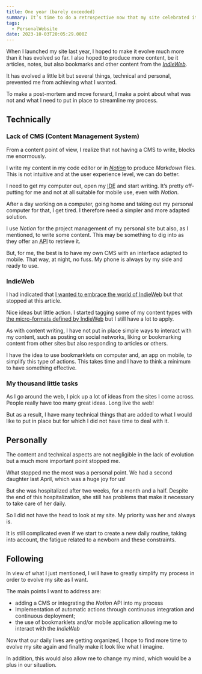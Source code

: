 ```yaml
---
title: One year (barely exceeded)
summary: It’s time to do a retrospective now that my site celebrated its first anniversary, in June 2023. One thing is certain, I expected better.
tags:
  - PersonalWebsite
date: 2023-10-03T20:05:29.000Z
---
```


When I launched my site last year, I hoped to make it evolve much more than it has evolved so far. I also hoped to produce more content, be it articles, notes, but also bookmarks and other content from the _[IndieWeb](https://indieweb.org)_.

It has evolved a little bit but several things, technical and personal, prevented me from achieving what I wanted.

To make a post-mortem and move forward, I make a point about what was not and what I need to put in place to streamline my process.

## Technically

### Lack of CMS (Content Management System)

From a content point of view, I realize that not having a CMS to write, blocks me enormously.

I write my content in my code editor or in _[Notion](https://www.notion.so)_ to produce _Markdown_ files. This is not intuitive and at the user experience level, we can do better.

I need to get my computer out, open my <abbr title="Integrated development environment">IDE</abbr> and start writing. It’s pretty off-putting for me and not at all suitable for mobile use, even with _Notion_.

After a day working on a computer, going home and taking out my personal computer for that, I get tired. I therefore need a simpler and more adapted solution.

I use _Notion_ for the project management of my personal site but also, as I mentioned, to write some content. This may be something to dig into as they offer an <abbr title="application programming interface">API</abbr> to retrieve it.

But, for me, the best is to have my own CMS with an interface adapted to mobile. That way, at night, no fuss. My phone is always by my side and ready to use.

### IndieWeb

I had indicated that [I wanted to embrace the world of IndieWeb](https://jcletousey.dev/en/blog/it-s-decided-i-take-back-control-of-my-data/) but that stopped at this article.

Nice ideas but little action. I started tagging some of my content types with [the micro-formats defined by IndieWeb](https://indieweb.org/Category:PostType) but I still have a lot to apply.

As with content writing, I have not put in place simple ways to interact with my content, such as posting on social networks, liking or bookmarking content from other sites but also responding to articles or others.

I have the idea to use bookmarklets on computer and, an app on mobile, to simplify this type of actions. This takes time and I have to think a minimum to have something effective.

### My thousand little tasks

As I go around the web, I pick up a lot of ideas from the sites I come across. People really have too many great ideas. Long live the web!

But as a result, I have many technical things that are added to what I would like to put in place but for which I did not have time to deal with it.

## Personally

The content and technical aspects are not negligible in the lack of evolution but a much more important point stopped me.

What stopped me the most was a personal point. We had a second daughter last April, which was a huge joy for us!

But she was hospitalized after two weeks, for a month and a half. Despite the end of this hospitalization, she still has problems that make it necessary to take care of her daily.

So I did not have the head to look at my site. My priority was her and always is.

It is still complicated even if we start to create a new daily routine, taking into account, the fatigue related to a newborn and these constraints.

## Following

In view of what I just mentioned, I will have to greatly simplify my process in order to evolve my site as I want.

The main points I want to address are:

- adding a CMS or integrating the _Notion_ API into my process
- Implementation of automatic actions through continuous integration and continuous deployment;
- the use of bookmarklets and/or mobile application allowing me to interact with the _IndieWeb_

Now that our daily lives are getting organized, I hope to find more time to evolve my site again and finally make it look like what I imagine.

In addition, this would also allow me to change my mind, which would be a plus in our situation.
